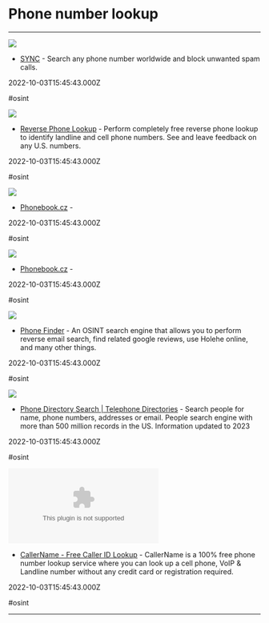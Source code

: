 # Phone number lookup

---

![](https://sync.me/_next/static/images/ogImg-c9d4d37deaf55dd7aea7d372e3859a76.png)

- [SYNC](https://sync.me) - Search any phone number worldwide and block unwanted spam calls.

2022-10-03T15:45:43.000Z

#osint

![](https://rdl.ink/render/https%3A%2F%2Fcallername.com%2Fsearch)

- [Reverse Phone Lookup](https://callername.com/search) - Perform completely free reverse phone lookup to identify landline and cell phone numbers. See and leave feedback on any U.S. numbers.

2022-10-03T15:45:43.000Z

#osint

![](https://rdl.ink/render/https%3A%2F%2Fphonebook.cz%2F%5D)

- [Phonebook.cz](https://phonebook.cz/]) - 

2022-10-03T15:45:43.000Z

#osint

![](https://rdl.ink/render/https%3A%2F%2Fphonebook.cz)

- [Phonebook.cz](https://phonebook.cz) - 

2022-10-03T15:45:43.000Z

#osint

![](https://epieos.com/img/og_image.jpg)

- [Phone Finder](https://tools.epieos.com/phone.php) - An OSINT search engine that allows you to perform reverse email search, find related google reviews, use Holehe online, and many other things.

2022-10-03T15:45:43.000Z

#osint

![](https://www.telephonedirectories.us/img/profile.png)

- [Phone Directory Search | Telephone Directories](https://www.telephonedirectories.us) - Search people for name, phone numbers, addresses or email. People search engine with more than 500 million records in the US. Information updated to 2023

2022-10-03T15:45:43.000Z

#osint

![](https://rdl.ink/render/https%3A%2F%2Fcallername.com)

- [CallerName - Free Caller ID Lookup](https://callername.com) - CallerName is a 100% free phone number lookup service where you can look up a cell phone, VoIP & Landline number without any credit card or registration required.

2022-10-03T15:45:43.000Z

#osint

---

